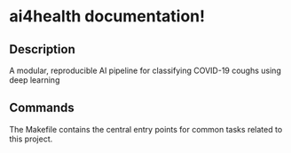 # ai4health documentation!

## Description

A modular, reproducible AI pipeline for classifying COVID-19 coughs using deep learning

## Commands

The Makefile contains the central entry points for common tasks related to this project.

